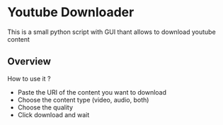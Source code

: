 # Youtube Downloader
This is a small python script with GUI thant allows to download youtube content

## Overview

How to use it ?  
- Paste the URI of the content you want to download
- Choose the content type (video, audio, both)
- Choose the quality
- Click download and wait